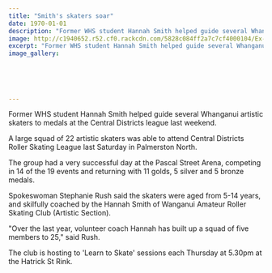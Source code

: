 ```yaml
---
title: "Smith's skaters soar"
date: 1970-01-01
description: "Former WHS student Hannah Smith helped guide several Whanganui artistic skaters to medals at the Central Districts league last weekend, Wanganui Chronicle article on 11/11/16..."
image: http://c1940652.r52.cf0.rackcdn.com/5828c084ff2a7c7cf4000104/Ex-Hannah-Smith-artistic-skater-chron-11-Nov-16.jpg
excerpt: "Former WHS student Hannah Smith helped guide several Whanganui artistic skaters to medals at the Central Districts league last weekend."
image_gallery:
    
    
    
    
    
---
```


<p>Former WHS student Hannah Smith helped guide several Whanganui artistic skaters to medals at the Central Districts league last weekend.</p>
<p>A large squad of 22 artistic skaters was able to attend Central Districts Roller Skating League last Saturday in Palmerston North.</p>
<p>The group had a very successful day at the Pascal Street Arena, competing in 14 of the 19 events and returning with 11 golds, 5 silver and 5 bronze medals.</p>
<p>Spokeswoman Stephanie Rush said the skaters were aged from 5-14 years, and skilfully coached by the Hannah Smith of Wanganui Amateur Roller Skating Club (Artistic Section).</p>
<p>"Over the last year, volunteer coach Hannah has built up a squad of five members to 25," said Rush.</p>
<p>The club is hosting to 'Learn to Skate' sessions each Thursday at 5.30pm at the Hatrick St Rink.</p>

